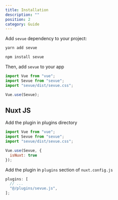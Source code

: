 ```yaml
---
title: Installation
description: ""
position: 2
category: Guide
---
```


<!-- Check the [Nuxt.js documentation](https://nuxtjs.org/guides/configuration-glossary/configuration-modules) for more information about installing and using modules in Nuxt.js. -->

<!-- ## Installation -->

Add `sevue` dependency to your project:

<code-group>
  <code-block label="Yarn" active>

```bash
yarn add sevue
```

  </code-block>
  <code-block label="NPM">

```bash
npm install sevue
```

  </code-block>
</code-group>

Then, add `sevue` to your app

```js
import Vue from "vue";
import Sevue from "sevue";
import "sevue/dist/sevue.css";

Vue.use(Sevue);
```

## Nuxt JS

Add the plugin in plugins directory

```js [plugins/sevue.js]
import Vue from "vue";
import Sevue from "sevue";
import "sevue/dist/sevue.css";

Vue.use(Sevue, {
  isNuxt: true
});
```

Add the plugin in `plugins` section of `nuxt.config.js`

```js [nuxt.config.js]
plugins: [
  // ...
  "@/plugins/sevue.js",
];
```
